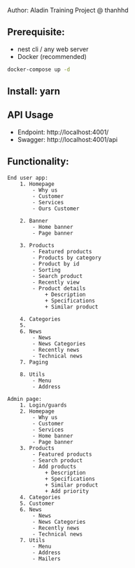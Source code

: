Author: Aladin Training Project @ thanhhd 

## Prerequisite: 
- nest cli / any web server
- Docker (recommended)
```sh
docker-compose up -d
```

## Install: yarn

## API Usage
- Endpoint: http://localhost:4001/
- Swagger: http://localhost:4001/api

## Functionality:

    End user app:
        1. Homepage
            - Why us
            - Customer
            - Services
            - Ours Customer

        2. Banner
            - Home banner
            - Page banner

        3. Products
            - Featured products
            - Products by category
            - Product by id
            - Sorting 
            - Search product
            - Recently view
            - Product details
                + Description
                + Specifications
                + Similar product

        4. Categories
        5. 
        6. News
            - News
            - News Categories
            - Recently news
            - Technical news
        7. Paging

        8. Utils
            - Menu
            - Address
            
    Admin page:
        1. Login/guards
        2. Homepage
            - Why us
            - Customer
            - Services 
            - Home banner
            - Page banner
        3. Products
            - Featured products
            - Search product
            - Add products
                + Description
                + Specifications
                + Similar product
                + Add priority
        4. Categories
        5. Customer
        6. News
            - News
            - News Categories
            - Recently news
            - Technical news
        7. Utils
            - Menu
            - Address
            - Mailers